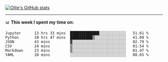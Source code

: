<!--
**icedpanda/icedpanda** is a ✨ _special_ ✨ repository because its `README.md` (this file) appears on your GitHub profile.

Here are some ideas to get you started:

- 🔭 I’m currently working on ...
- 🌱 I’m currently learning ...
- 👯 I’m looking to collaborate on ...
- 🤔 I’m looking for help with ...
- 💬 Ask me about ...
- 📫 How to reach me: ...
- 😄 Pronouns: ...
- ⚡ Fun fact: ...
-->
[![Ollie's GitHub stats](https://github-readme-stats-icedpanda.vercel.app/api?username=icedpanda&count_private=true&show_icons=true)](https://github.com/icedpanda)

---
📊 **This week I spent my time on:**
<!--START_SECTION:waka-->

```text
Jupyter      13 hrs 33 mins  █████████████░░░░░░░░░░░░   51.61 %
Python       10 hrs 47 mins  ██████████▒░░░░░░░░░░░░░░   41.09 %
JSON         43 mins         ▓░░░░░░░░░░░░░░░░░░░░░░░░   02.79 %
CSV          24 mins         ▒░░░░░░░░░░░░░░░░░░░░░░░░   01.54 %
Markdown     23 mins         ▒░░░░░░░░░░░░░░░░░░░░░░░░   01.47 %
YAML         10 mins         ░░░░░░░░░░░░░░░░░░░░░░░░░   00.65 %
```

<!--END_SECTION:waka-->
